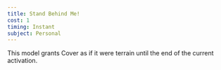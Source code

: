 ```yaml
---
title: Stand Behind Me!
cost: 1
timing: Instant
subject: Personal
---
```

This model grants Cover as if it were terrain until the end of the current activation.